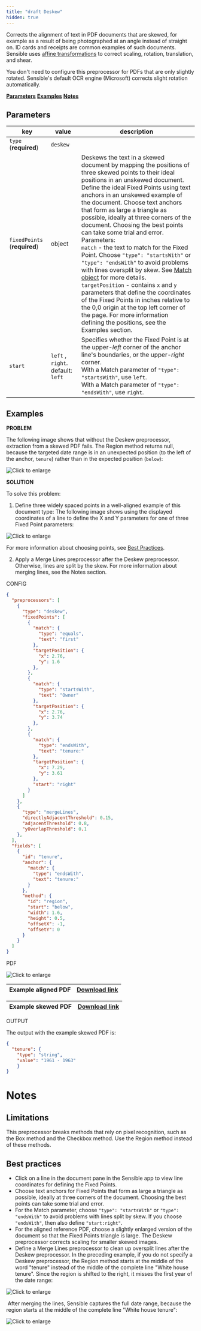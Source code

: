 ```yaml
---
title: "draft Deskew"
hidden: true
---
```


Corrects the alignment of text in PDF documents that are skewed, for example as a result of being  photographed at an angle instead of straight on.  ID cards and receipts are common examples of such documents.  Sensible uses [affine transformations](https://homepages.inf.ed.ac.uk/rbf/HIPR2/affine.htm) to correct scaling, rotation, translation, and shear. 

You don't need to configure this preprocessor for PDFs that are only slightly rotated. Sensible's default OCR engine (Microsoft)  corrects slight rotation automatically.

[**Parameters**](doc:deskew#parameters)
[**Examples**](doc:deskew#examples)
[**Notes**](doc:deskew#notes)

Parameters
----

| key                       | value   | description                                                      |
| ------------------------- | ------ | ------------------------------------------------------------ |
| `type` (**required**)     | `deskew` |                                                    |
| `fixedPoints` (**required**) | object | Deskews the text in a skewed document by mapping the positions of three skewed points to their ideal positions in an unskewed document. Define the ideal Fixed Points using text anchors in an unskewed example of the document. Choose text anchors that form as large a triangle as possible, ideally at three corners of the document. Choosing the best points can take some trial and error. <br/>Parameters:<br/>`match` - the text to match for the Fixed Point.  Choose `"type": "startsWith"`  or `"type": "endsWith"` to avoid problems with lines oversplit by skew. See [Match object](docs:match-object) for more details.<br/>`targetPosition` - contains  `x` and  `y` parameters that define the coordinates of the Fixed Points in inches relative to the 0,0 origin at the top left corner of the page. For more information defining the positions, see the Examples section. |
| `start` | `left` , `right`. default: `left` | Specifies whether the Fixed Point is at the upper-*left* corner of the anchor line's boundaries, or the upper-*right* corner. <br/>With a Match parameter of `"type": "startsWith"`, use `left`.<br/>With a Match parameter of `"type": "endsWith"`, use `right`. |

Examples
----

**PROBLEM**

The following image shows that without the Deskew preprocessor, extraction from a skewed PDF fails. The Region method returns null, because the targeted date range is in an unexpected position (to the left of the anchor, `tenure`) rather than in the expected position (`below`):

![Click to enlarge](https://raw.githubusercontent.com/sensible-hq/sensible-docs/main/readme-sync/assets/v0/images/final/deskew_1.png)

**SOLUTION**

To solve this problem:

1.  Define three widely spaced points in a well-aligned example of this document type: The following image shows using the displayed coordinates of a line to define the X and Y parameters for one of three Fixed Point parameters:

![Click to enlarge](https://raw.githubusercontent.com/sensible-hq/sensible-docs/main/readme-sync/assets/v0/images/final/deskew_2.png)

For more information about choosing points, see [Best Practices](doc:deskew#best-practices).

2. Apply a Merge Lines preprocessor after the Deskew preprocessor. Otherwise, lines are split by the skew. For more information about merging lines, see the Notes section.

CONFIG

```json
{
  "preprocessors": [
    {
      "type": "deskew",
      "fixedPoints": [
        {
          "match": {
            "type": "equals",
            "text": "first"
          },
          "targetPosition": {
            "x": 2.76,
            "y": 1.6
          },
        },
        {
          "match": {
            "type": "startsWith",
            "text": "Owner"
          },
          "targetPosition": {
            "x": 2.76,
            "y": 3.74
          },
        },
        {
          "match": {
            "type": "endsWith",
            "text": "tenure:"
          },
          "targetPosition": {
            "x": 7.29,
            "y": 3.61
          },
          "start": "right"
        }
      ]
    },    
    {
      "type": "mergeLines",
      "directlyAdjacentThreshold": 0.15,
      "adjacentThreshold": 0.8,
      "yOverlapThreshold": 0.1
    },
  ],
  "fields": [
    {
      "id": "tenure",
      "anchor": {
        "match": {
          "type": "endsWith",
          "text": "tenure:"
        }
      },
      "method": {
        "id": "region",
        "start": "below",
        "width": 1.6,
        "height": 0.5,
        "offsetX": -1,
        "offsetY": 0
      }
    }
  ]
}
```

PDF

![Click to enlarge](https://raw.githubusercontent.com/sensible-hq/sensible-docs/main/readme-sync/assets/v0/images/final/deskew_4.png)

| Example aligned  PDF | [Download link](https://raw.githubusercontent.com/sensible-hq/sensible-docs/main/readme-sync/assets/v0/pdfs/deskew_1.pdf) |
| -------------------- | ------------------------------------------------------------ |

| Example skewed PDF | [Download link](https://raw.githubusercontent.com/sensible-hq/sensible-docs/main/readme-sync/assets/v0/pdfs/deskew_2.pdf) |
| ------------------ | ------------------------------------------------------------ |

OUTPUT

The output with the example skewed PDF is: 

```json
{
  "tenure": {
    "type": "string",
	"value": "1961 - 1963"
	}
}	
```


Notes
====

Limitations
-----

This preprocessor breaks methods that rely on pixel recognition, such as the Box method and the Checkbox method. Use the Region method instead of these methods.

Best practices
-----

- Click on a line in the document pane in the Sensible app to view line coordinates for defining the Fixed Points.
- Choose text anchors for Fixed Points that form as large a triangle as possible, ideally at three corners of the document.  Choosing the best points can take some trial and error. 
- For the Match parameter, choose `"type": "startsWith"` or `"type": "endsWith"` to avoid problems with lines split by skew.  If you choose `"endsWith"`, then also define `"start:right"`.
- For the aligned reference PDF, choose a slightly enlarged version of the document so that the Fixed Points triangle is large. The Deskew preprocessor corrects scaling for smaller skewed images.
- Define a Merge Lines preprocessor to clean up oversplit lines after the Deskew preprocessor. In the preceding example, if you do not specify a Deskew preprocessor,  the Region method starts at the middle of the word "tenure" instead of the middle of the complete line "White house tenure". Since the region is shifted to the right, it misses the first year of the date range:

![Click to enlarge](https://raw.githubusercontent.com/sensible-hq/sensible-docs/main/readme-sync/assets/v0/images/final/deskew_5.png)



​       After merging the lines, Sensible captures the full date range, because the region starts at the middle of the complete line "White house tenure": 

![Click to enlarge](https://raw.githubusercontent.com/sensible-hq/sensible-docs/main/readme-sync/assets/v0/images/final/deskew_6.png)





